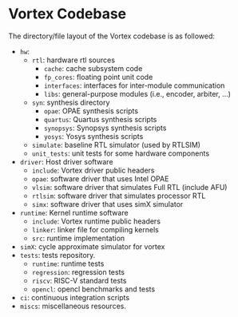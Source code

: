 # Vortex Codebase

The directory/file layout of the Vortex codebase is as followed:

- `hw`:     
  - `rtl`: hardware rtl sources
    - `cache`: cache subsystem code
    - `fp_cores`: floating point unit code
    - `interfaces`: interfaces for inter-module communication
    - `libs`: general-purpose modules (i.e., encoder, arbiter, ...)
  - `syn`: synthesis directory
    - `opae`: OPAE synthesis scripts
    - `quartus`: Quartus synthesis scripts    
    - `synopsys`: Synopsys synthesis scripts
    - `yosys`: Yosys synthesis scripts
  - `simulate`: baseline RTL simulator (used by RTLSIM)
  - `unit_tests`: unit tests for some hardware components
- `driver`: Host driver software
  - `include`: Vortex driver public headers
  - `opae`: software driver that uses Intel OPAE
  - `vlsim`: software driver that simulates Full RTL (include AFU)
  - `rtlsim`: software driver that simulates processor RTL
  - `simx`: software driver that uses simX simulator
- `runtime`: Kernel runtime software
  - `include`: Vortex runtime public headers
  - `linker`: linker file for compiling kernels
  - `src`: runtime implementation
- `simX`: cycle approximate simulator for vortex
- `tests`: tests repository.
  - `runtime`: runtime tests
  - `regression`: regression tests
  - `riscv`: RISC-V standard tests
  - `opencl`: opencl benchmarks and tests
- `ci`: continuous integration scripts
- `miscs`: miscellaneous resources.
